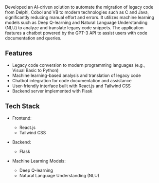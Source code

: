 
Developed an AI-driven solution to automate the migration of legacy code from Delphi, Cobol and VB to modern technologies such as C and Java, significantly reducing manual effort and errors. It utilizes machine learning models such as Deep Q-learning and Natural Language Understanding (NLU) to analyze and translate legacy code snippets. The application features a chatbot powered by the GPT-3 API to assist users with code documentation and queries.

## Features

- Legacy code conversion to modern programming languages (e.g., Visual Basic to Python)
- Machine learning-based analysis and translation of legacy code
- Chatbot integration for code documentation and assistance
- User-friendly interface built with React.js and Tailwind CSS
- Backend server implemented with Flask

## Tech Stack

- Frontend:
  - React.js
  - Tailwind CSS

- Backend:
  - Flask

- Machine Learning Models:
  - Deep Q-learning
  - Natural Language Understanding (NLU)


